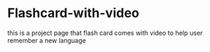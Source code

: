 # Flashcard-with-video
this is a project page that flash card comes with video to help user remember a new language
